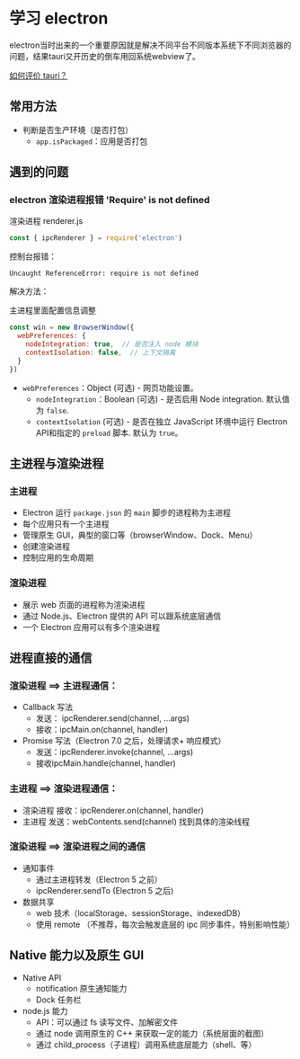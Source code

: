# 学习 electron


electron当时出来的一个重要原因就是解决不同平台不同版本系统下不同浏览器的问题，结果tauri又开历史的倒车用回系统webview了。

[如何评价 tauri？](https://www.zhihu.com/question/396199869)

## 常用方法

- 判断是否生产环境（是否打包）
    - `app.isPackaged`：应用是否打包

## 遇到的问题

### electron 渲染进程报错 'Require' is not defined

渲染进程 renderer.js

```js
const { ipcRenderer } = require('electron')
```

控制台报错：

```shell
Uncaught ReferenceError: require is not defined
```

解决方法：

主进程里面配置信息调整

```js
const win = new BrowserWindow({
  webPreferences: {
    nodeIntegration: true,  // 是否注入 node 模块
    contextIsolation: false,  // 上下文隔离
  }
})
```

- `webPreferences`：Object (可选) - 网页功能设置。
    - `nodeIntegration`：Boolean (可选) - 是否启用 Node integration. 默认值为 `false`.
    - `contextIsolation` (可选) - 是否在独立 JavaScript 环境中运行 Electron API和指定的 `preload` 脚本. 默认为 `true`。

## 主进程与渲染进程

### 主进程

- Electron 运行 `package.json` 的 `main` 脚步的进程称为主进程
- 每个应用只有一个主进程
- 管理原生 GUI，典型的窗口等（browserWindow、Dock、Menu）
- 创建渲染进程
- 控制应用的生命周期

### 渲染进程

- 展示 web 页面的进程称为渲染进程
- 通过 Node.js、Electron 提供的 API 可以跟系统底层通信
- 一个 Electron 应用可以有多个渲染进程

## 进程直接的通信

### 渲染进程 ==> 主进程通信：

- Callback 写法
    - 发送： ipcRenderer.send(channel, ...args)
    - 接收：ipcMain.on(channel, handler)
- Promise 写法（Electron 7.0 之后，处理请求+ 响应模式）
    - 发送：ipcRenderer.invoke(channel, ...args)
    - 接收ipcMain.handle(channel, handler)

### 主进程 ==> 渲染进程通信：

- 渲染进程 接收：ipcRenderer.on(channel, handler)
- 主进程 发送：webContents.send(channel) 找到具体的渲染线程

### 渲染进程 ==> 渲染进程之间的通信

- 通知事件
    - 通过主进程转发（Electron 5 之前）
    - ipcRenderer.sendTo (Electron 5 之后)
- 数据共享
    - web 技术（localStorage、sessionStorage、indexedDB）
    - 使用 remote （不推荐，每次会触发底层的 ipc 同步事件，特别影响性能）

## Native 能力以及原生 GUI

- Native API
    - notification 原生通知能力
    - Dock 任务栏
- node.js 能力
    - API：可以通过 fs 读写文件、加解密文件
    - 通过 node 调用原生的 C++ 来获取一定的能力（系统层面的截图）
    - 通过 child_process（子进程）调用系统底层能力（shell、等）

